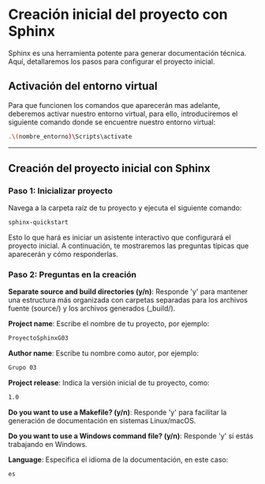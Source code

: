 # Creación inicial del proyecto con Sphinx

Sphinx es una herramienta potente para generar documentación técnica. Aquí, detallaremos los pasos para configurar el proyecto inicial.

## Activación del entorno virtual

Para que funcionen los comandos que aparecerán mas adelante, deberemos activar nuestro entorno virtual, para ello, introduciremos el siguiente comando donde se encuentre nuestro entorno virtual:

```bash
.\(nombre_entorno)\Scripts\activate
```

---

## Creación del proyecto inicial con Sphinx

### Paso 1: Inicializar proyecto

Navega a la carpeta raíz de tu proyecto  y ejecuta el siguiente comando:

```bash
sphinx-quickstart
```

Esto lo que hará es iniciar un asistente interactivo que configurará el proyecto inicial. A continuación, te mostraremos las preguntas típicas que aparecerán y cómo responderlas.

### Paso 2: Preguntas en la creación

**Separate source and build directories (y/n)**:
Responde 'y' para mantener una estructura más organizada con carpetas separadas para los archivos fuente (source/) y los archivos generados (_build/).

**Project name**:
Escribe el nombre de tu proyecto, por ejemplo:

```bash
ProyectoSphinxG03
```

**Author name**:
Escribe tu nombre como autor, por ejemplo:

```bash
Grupo 03
```
**Project release**:
Indica la versión inicial de tu proyecto, como:

```bash
1.0
```


**Do you want to use a Makefile? (y/n)**:
Responde 'y' para facilitar la generación de documentación en sistemas Linux/macOS.

**Do you want to use a Windows command file? (y/n)**:
Responde 'y' si estás trabajando en Windows.

**Language**:
Especifica el idioma de la documentación, en este caso:

```bash
es
```
